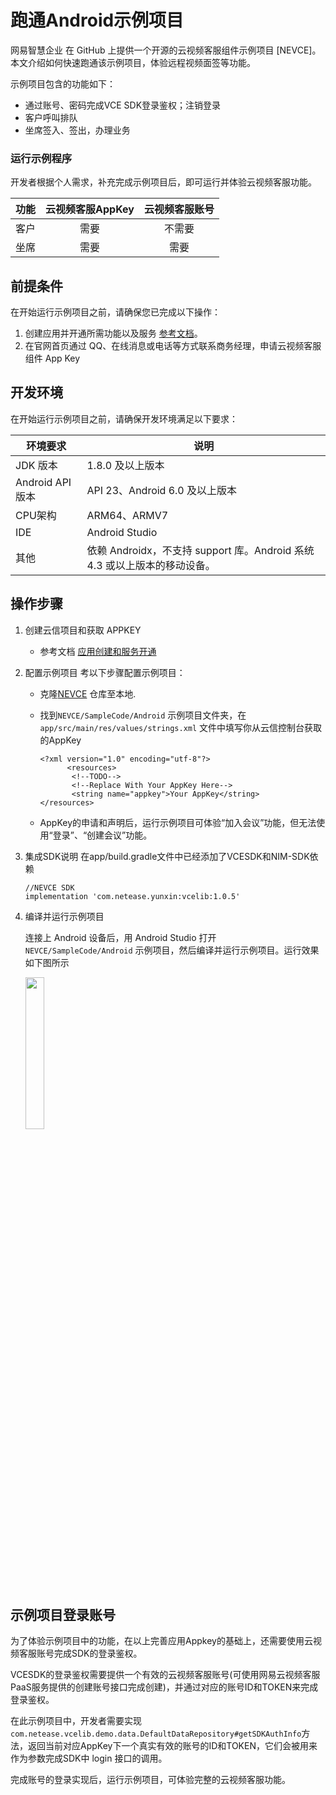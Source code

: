 # 跑通Android示例项目

  网易智慧企业 在 GitHub 上提供一个开源的云视频客服组件示例项目 [NEVCE]。本文介绍如何快速跑通该示例项目，体验远程视频面签等功能。

示例项目包含的功能如下：

- 通过账号、密码完成VCE SDK登录鉴权；注销登录
- 客户呼叫排队
- 坐席签入、签出，办理业务

### 运行示例程序

开发者根据个人需求，补充完成示例项目后，即可运行并体验云视频客服功能。

| 功能 | 云视频客服AppKey | 云视频客服账号 |
| :--: | :--------------: | :------------: |
| 客户 |       需要       |     不需要     |
| 坐席 |       需要       |      需要      |

##  前提条件

在开始运行示例项目之前，请确保您已完成以下操作：
1. 创建应用并开通所需功能以及服务 [参考文档](../应用创建和服务开通.md)。
2. 在官网首页通过 QQ、在线消息或电话等方式联系商务经理，申请云视频客服组件 App Key

## 开发环境

在开始运行示例项目之前，请确保开发环境满足以下要求：

| 环境要求         | 说明                                                         |
| ---------------- | ------------------------------------------------------------ |
| JDK 版本         | 1.8.0 及以上版本                                             |
| Android API 版本 | API 23、Android 6.0 及以上版本                               |
| CPU架构          | ARM64、ARMV7                                                 |
| IDE              | Android Studio                                               |
| 其他             | 依赖 Androidx，不支持 support 库。Android 系统 4.3 或以上版本的移动设备。 |

## 操作步骤

  1. 创建云信项目和获取 APPKEY

     - 参考文档 [应用创建和服务开通](../../../云信控制平台/应用创建和服务开通.md)

  2. 配置示例项目
     考以下步骤配置示例项目：

      - 克隆[NEVCE](https://github.com/netease-kit/NEVCE/tree/main/SampleCode/Android) 仓库至本地.

      - 找到`NEVCE/SampleCode/Android` 示例项目文件夹，在 `app/src/main/res/values/strings.xml` 文件中填写你从云信控制台获取的AppKey

        ```
        <?xml version="1.0" encoding="utf-8"?>
              <resources>
               <!--TODO-->
               <!--Replace With Your AppKey Here-->
               <string name="appkey">Your AppKey</string>
        </resources>
        ```

      - AppKey的申请和声明后，运行示例项目可体验“加入会议”功能，但无法使用“登录”、“创建会议”功能。

  3. 集成SDK说明
     在app/build.gradle文件中已经添加了VCESDK和NIM-SDK依赖

       ```
     //NEVCE SDK
     implementation 'com.netease.yunxin:vcelib:1.0.5'
       ```

  4. 编译并运行示例项目

     连接上 Android 设备后，用 Android Studio 打开 `NEVCE/SampleCode/Android`  示例项目，然后编译并运行示例项目。运行效果如下图所示

     <image width="25%" src="../images/demo_vce_main_page.png">

## 示例项目登录账号

为了体验示例项目中的功能，在以上完善应用Appkey的基础上，还需要使用云视频客服账号完成SDK的登录鉴权。

VCESDK的登录鉴权需要提供一个有效的云视频客服账号(可使用网易云视频客服PaaS服务提供的创建账号接口完成创建)，并通过对应的账号ID和TOKEN来完成登录鉴权。

在此示例项目中，开发者需要实现`com.netease.vcelib.demo.data.DefaultDataRepository#getSDKAuthInfo`方法，返回当前对应AppKey下一个真实有效的账号的ID和TOKEN，它们会被用来作为参数完成SDK中 login 接口的调用。

完成账号的登录实现后，运行示例项目，可体验完整的云视频客服功能。

